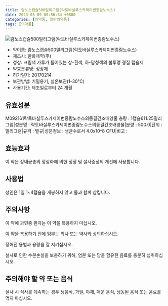 ```yaml
---
title: 람노스캡슐500밀리그램(락토바실루스카제이변종람노수스)
date: 2023-05-09 00:56:34 +0800
categories: [의약품, 일반의약품]
tags: [의약품]
---
```

![람노스캡슐500밀리그램(락토바실루스카제이변종람노수스)](https://nedrug.mfds.go.kr/pbp/cmn/itemImageDownload/149875082827600115)

- 약이름: 람노스캡슐500밀리그램(락토바실루스카제이변종람노수스)
- 제조사: 한화제약(주)
- 성상: 크림색 가루가 들어있는 상-흰색, 하-담청색의 불투명 경질 캡슐제
- 약효분류명: 정장제
- 허가일자: 20170214
- 보관방법: 기밀용기, 실온보관(1-30℃)
- 사용기간: 제조일로부터 24 개월
## 유효성분
M092161락토바실루스카제이변종람노수스의동결건조배양물
총량 : 1캡슐611.25밀리그램|성분명 : 락토바실루스카제이변종람노수스의동결건조배양물|분량 : 500.0|단위 : 밀리그램|규격 : 별규|성분정보 : 생균수로서 4.0x10^8 CFU|비고 :
## 효능효과
이 약은 장내균총의 정상화에 의한 정장 및 설사증상의 개선에 사용합니다.

## 사용법
성인은 1일 1~4캡슐을 개봉하지 않고 물과 함께 삼킵니다.

## 주의사항
이 약에 과민증 환자는 이 약을 복용하지 마십시오.

이 약을 복용하기 전에 임부는 의사 또는 약사와 상의하십시오.

정해진 용법과 용량을 잘 지키십시오.

설사로 인한 수분손실을 보충하기 위해, 염분 또는 당을 함유한 음료를 충분히 섭취하십시오.

## 주의해야 할 약 또는 음식
설사 시 식사를 계속하는 경우 생음식, 과일, 야채, 매운 음식, 냉동된 음식 또는 음료를 먹지 마십시오.


